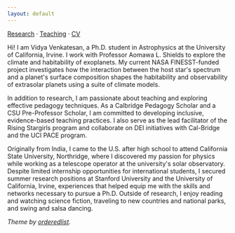 ```yaml
---
layout: default
---
```



[Research](/research/) · [Teaching](/teaching/) · [CV](/cv/)


Hi! I am Vidya Venkatesan, a Ph.D. student in Astrophysics at the University of California, Irvine. I work with Professor Aomawa L. Shields to explore the climate and habitability of exoplanets. My current NASA FINESST-funded project investigates how the interaction between the host star's spectrum and a planet's surface composition shapes the habitability and observability of extrasolar planets using a suite of climate models.

In addition to research, I am passionate about teaching and exploring effective pedagogy techniques. As a Calbridge Pedagogy Scholar and a CSU Pre-Professor Scholar, I am committed to developing inclusive, evidence-based teaching practices. I also serve as the lead facilitator of the Rising Stargirls program and collaborate on DEI initiatives with Cal-Bridge and the UCI PACE program. 

Originally from India, I came to the U.S. after high school to attend California State University, Northridge, where I discovered my passion for physics while working as a telescope operator at the university's solar observatory. Despite limited internship opportunities for international students, I secured summer research positions at Stanford University and the University of California, Irvine, experiences that helped equip me with the skills and networks necessary to pursue a Ph.D. Outside of research, I enjoy reading and watching science fiction, traveling to new countries and national parks, and swing and salsa dancing.





*Theme by [orderedlist](https://github.com/orderedlist).*
